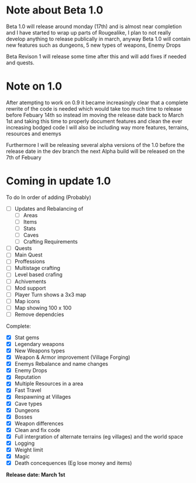 # Note about Beta 1.0
Beta 1.0 will release around monday (17th) and is almost near completion and I have started to wrap up parts of Rougealike, I plan to not really develop anything to release publically in march, anyway Beta 1.0 will contain new features such as dungeons, 5 new types of weapons, Enemy Drops

Beta Revison 1 will release some time after this and will add fixes if needed and quests.


# Note on 1.0
After atempting to work on 0.9 it became increasingly clear that a complete rewrite of the code is needed which would take too much time to release before Febuary 14th so instead im moving the release date back to March 1st and taking this time to properly document features and clean the ever increasing bodged code I will also be including way more features, terrains, resources and enemys

Furthermore I will be releasing several alpha versions of the 1.0 before the release date in the dev branch the next Alpha build will be released on the 7th of Febuary

# Coming in update 1.0
To do 
In order of adding (Probably)
- [ ] Updates and Rebalancing of
  - [ ] Areas
  - [ ] Items
  - [ ] Stats
  - [ ] Caves
  - [ ] Crafting Requirements

- [ ] Quests
- [ ] Main Quest
- [ ] Proffessions
- [ ] Multistage crafting
- [ ] Level based crafing
- [ ] Achivements
- [ ] Mod support
- [ ] Player Turn shows a 3x3 map
- [ ] Map icons
- [ ] Map showing 100 x 100 
- [ ] Remove dependcies

Complete:
- [x] Stat gems
- [x] Legendary weapons
- [x] New Weapons types
- [x] Weapon &  Armor improvement (Village Forging)
- [x] Enemys Rebalance and name changes
- [x] Enemy Drops
- [x] Reputation
- [x] Multiple Resources in a area
- [x] Fast Travel
- [x] Respawning at Villages
- [x] Cave types
- [x] Dungeons
- [x] Bosses
- [x] Weapon differences
- [x] Clean and fix code
- [x] Full intergration of alternate terrains (eg villages) and the world space
- [x] Logging
- [x] Weight limit
- [x] Magic
- [x] Death concequences (Eg lose money and items)

__Release date:  March 1st__
